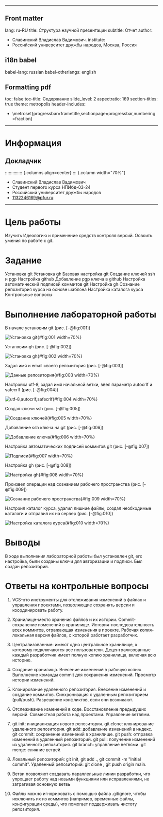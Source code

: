 
---
## Front matter
lang: ru-RU
title: Структура научной презентации
subtitle: Отчет
author:
  - Славинский Владислав Вадимович.
institute:
  - Российский университет дружбы народов, Москва, Россия

## i18n babel
babel-lang: russian
babel-otherlangs: english

## Formatting pdf
toc: false
toc-title: Содержание
slide_level: 2
aspectratio: 169
section-titles: true
theme: metropolis
header-includes:
 - \metroset{progressbar=frametitle,sectionpage=progressbar,numbering=fraction}
---

# Информация

## Докладчик

:::::::::::::: {.columns align=center}
::: {.column width="70%"}

  * Славинский Владислав Вадимович
  * Студент первого курса НПИбд-03-24
  * Российский университет дружбы народов
  * [1132246169@pfur.ru](mailto:1132246169@pfur.ru)
---

# Цель работы

Изучить Идеологию и применение средств контроля версий. Освоить умения по работе с git.

# Задание

Установка git
Установка gh
Базовая настройка git
Создание ключей ssh и pgp
Настройка github
Добавление pgp ключа в github
Настройка автоматический подписей коммитов git
Настройка gh
Сознание репозитория курса на основе шаблона
Настройка каталога курса
Контрольные вопросы

# Выполнение лабораторной работы

В начале установим git (рис. [-@fig:001])

![Установка git](image/1.png){#fig:001 width=70%}

Установим gh (рис. [-@fig:002])

![Установка gh](image/2.png){#fig:002 width=70%}

Задал имя и email своего репозитория (рис. [-@fig:003])

![Данные репозитория](image/3.png){#fig:003 width=70%}

Настройка utf-8, задал имя начальной ветки, ввел параметр autocrlf и safecrlf (рис. [-@fig:004])

![utf-8,autocrlf,safecrlf](image/4.png){#fig:004 width=70%}

Создал ключи ssh (рис. [-@fig:005])

![Создание ключей](image/5.png){#fig:005 width=70%}

Добавление ssh ключа на git (рис. [-@fig:006])

![Добавление ключа](image/6.png){#fig:006 width=70%}

Настройка автоматических подписей коммитов git (рис. [-@fig:007])

![Подписи](image/7.png){#fig:007 width=70%}

Настройка gh (рис. [-@fig:008])

![Настройка gh](image/8.png){#fig:008 width=70%}

Произвел операции над сознанием рабочего пространства (рис. [-@fig:009])

![Сознание рабочего пространства](image/9.png){#fig:009 width=70%}
 
Настроил каталог курса, удалил лишние файлы, создал необходимые каталоги и отправил их на сервер (рис. [-@fig:010])

![Настройка каталога курса](image/10.png){#fig:010 width=70%}

# Выводы

В ходе выполнения лабораторной работы был установлен git, его настройка, были созданы ключи для авторизации и подписи. Был создан репозиторий. 

# Ответы на контрольные вопросы

1. VCS-это инструменты для отслеживания изменений в файлах и управления проектами, позволяющие сохранять версии и координировать работу.

2. Хранилище-место хранения файлов и их истории.
Commit-сохранение изменений в хранилище.
История-последовательность всех коммитов, отражающая изменения в проекте.
Рабочая копия-локальная версия файлов, с которой работает разработчик.

3. Централизованные: имеют одно центральное хранилище, к которому подключаются все пользователи.
Децентрализованные каждый разработчик имеет полную копию хранилища, включая всю историю.

4. Создание хранилища.
Внесение изменений в рабочую копию.
Выполнение команды commit для сохранения изменений.
Просмотр истории изменений.

5. Клонирование удаленного репозитория.
Внесение изменений и создание коммитов.
Синхронизация с удаленным репозиторием (pull/push).
Разрешение конфликтов, если они возникают.

6. Отслеживание изменений в коде.
Восстановление предыдущих версий.
Совместная работа над проектами.
Управление ветвями.

7. git init: инициализация нового репозитория.
git clone: клонирование удаленного репозитория.
git add: добавление изменений в индекс.
git commit: сохранение изменений в хранилище.
git push: отправка изменений в удаленный репозиторий.
git pull: получение изменений из удаленного репозитория.
git branch: управление ветвями.
git merge: слияние ветвей.

8. Локальный репозиторий: git init, git add ., git commit -m "Initial commit".
Удаленный репозиторий: git clone <url>, git push origin main.

9. Ветви позволяют создавать параллельные линии разработки, что упрощает работу над новыми функциями или исправлениями, не затрагивая основную ветвь

10. Файлы можно игнорировать с помощью файла .gitignore, чтобы исключить их из коммитов (например, временные файлы, конфигурации среды), что помогает поддерживать чистоту репозитория.
